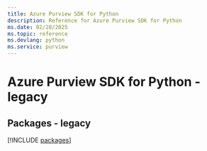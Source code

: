 ```yaml
---
title: Azure Purview SDK for Python
description: Reference for Azure Purview SDK for Python
ms.date: 02/28/2025
ms.topic: reference
ms.devlang: python
ms.service: purview
---
```

# Azure Purview SDK for Python - legacy
## Packages - legacy
[!INCLUDE [packages](purview-index.md)]